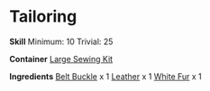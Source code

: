 <!-- TITLE: Belt of White Fur -->
<!-- SUBTITLE: A stylish belt made of white fur -->

# Tailoring
**Skill**
Minimum: 10
Trivial: 25

**Container**
[Large Sewing Kit](large-sewing-kit)

**Ingredients**
[Belt Buckle](belt-buckle) x 1
[Leather](leather) x 1
[White Fur](white-fur) x 1